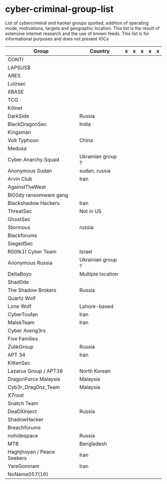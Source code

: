 # cyber-criminal-group-list
List of cybercriminal and hacker groups spotted, addition of operating mode, motivations, targets and geographic location. This list is the result of extensive internet research and the use of known feeds. This list is for informational purposes and does not present IOCs



| Group | Country | x | x | x | x | x |
| --- | --- |--- | --- | --- | --- | --- |
| CONTI | |
| LAPSUS$ | |
| ARES | |
| Lulzsec | |
| 8BASE | |
| TCG | |
| Killnet | |
| DarkSide | Russia |
| BlackDragonSec | India |
| Kingsman | |
| Volt Typhoon | China |
| Medusa | |
| Cyber.Anarchy.Squad | Ukrainian group ? |
| Anonymous Sudan | sudan, russia |
| Arvin Club | Iran |
| AgainstTheWest | |
| Bl00dy ransomware gang | |
| Blackshadow Hackers | Iran |
| ThreatSec | Not in US |
| GhostSec | |
| Stormous | russia |
| Blackforums | |
| SiegedSec | |
| R00tk1t Cyber Team | Israel |
| Anonymous Russia | Ukrainian group ? |
| DeltaBoys | Multiple location |
| Shad0de | |
| The Shadow Brokers | Russia |
| Quartz Wolf | |
| Lone Wolf | Lahore-based |
| CyberToufan | Iran |
| MalekTeam | Iran |
| Cyber Aveng3rs | |
| Five Families | |
| ZulikGroup | Russia |
| APT 34 | Iran |
| KittenSec | |
| Lazarus Group / APT38 | North Korean |
| DragonForce Malaysia | Malaysia |
| Cyb3r_Drag0nz_Team | Malaysia |
| X7root | |
| Snatch Team | |
| DeaDXInject | Russia |
| ShadowHacker | |
| Breachforums | |
| nohidespace | Russia |
| MTB | Bangladesh |
| Haghjhoyan / Peace Seekers | Iran |
| YareGomnam | Iran |
| NoName057(16) | |
